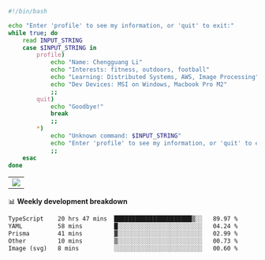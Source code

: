 ```bash
#!/bin/bash

echo "Enter 'profile' to see my information, or 'quit' to exit:"
while true; do
    read INPUT_STRING
    case $INPUT_STRING in
        profile)
            echo "Name: Chengguang Li"
            echo "Interests: fitness, outdoors, football"
            echo "Learning: Distributed Systems, AWS, Image Processing"
            echo "Dev Devices: MSI on Windows, Macbook Pro M2"
            ;;
        quit)
            echo "Goodbye!"
            break
            ;;
        *)
            echo "Unknown command: $INPUT_STRING"
            echo "Enter 'profile' to see my information, or 'quit' to exit:"
            ;;
    esac
done

```

<!--Contribution Graph-->
<table>
  <tr>
    <td>
      <picture>
        <source media="(prefers-color-scheme: light)" srcset="https://github-readme-activity-graph.vercel.app/graph?username=chengguang-li&theme=xcode&bg_color=FF000000&color=000000&hide_border=true" />
        <img src="https://github-readme-activity-graph.vercel.app/graph?username=chengguang-li&theme=xcode&bg_color=FF000000&hide_border=true" />
      </picture>
  </tr>
</table>

📊 **Weekly development breakdown**

<!--START_SECTION:waka-->

```txt
TypeScript    20 hrs 47 mins  ██████████████████████▒░░   89.97 %
YAML          58 mins         █░░░░░░░░░░░░░░░░░░░░░░░░   04.24 %
Prisma        41 mins         ▓░░░░░░░░░░░░░░░░░░░░░░░░   02.99 %
Other         10 mins         ▒░░░░░░░░░░░░░░░░░░░░░░░░   00.73 %
Image (svg)   8 mins          ░░░░░░░░░░░░░░░░░░░░░░░░░   00.60 %
```

<!--END_SECTION:waka-->

